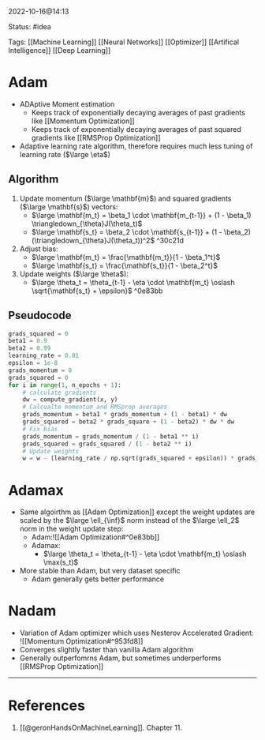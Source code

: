 2022-10-16@14:13

Status: #idea

Tags: [[Machine Learning]] [[Neural Networks]] [[Optimizer]] [[Artifical Intelligence]] [[Deep Learning]]

# Adam
*  ADAptive Moment estimation
	* Keeps track of exponentially decaying averages of past gradients like [[Momentum Optimization]]
	* Keeps track of exponentially decaying averages of past squared gradients like [[RMSProp Optimization]]
* Adaptive learning rate algorithm, therefore requires much less tuning of learning rate ($\large \eta$)

## Algorithm

1. Update momentum ($\large \mathbf{m}$) and squared gradients ($\large \mathbf{s}$) vectors:
	* $\large \mathbf{m_t} = \beta_1 \cdot \mathbf{m_{t-1}} + (1 - \beta_1) \triangledown_{\theta}J(\theta_t)$
	* $\large \mathbf{s_t} = \beta_2 \cdot \mathbf{s_{t-1}} + (1 - \beta_2) (\triangledown_{\theta}J(\theta_t))^2$ ^30c21d
2. Adjust bias:
	* $\large \mathbf{m_t} = \frac{\mathbf{m_t}}{1 - \beta_1^t}$
	* $\large \mathbf{s_t} = \frac{\mathbf{s_t}}{1 - \beta_2^t}$
3. Update weights ($\large \theta$):
	* $\large \theta_t = \theta_{t-1} - \eta \cdot \mathbf{m_t} \oslash \sqrt{\mathbf{s_t} + \epsilon}$ ^0e83bb

## Pseudocode

```python
grads_squared = 0
beta1 = 0.9
beta2 = 0.99
learning_rate = 0.01
epsilon = 1e-8
grads_momentum = 0
grads_squared = 0
for i in range(1, n_epochs + 1):
	# calculate gradients
	dw = compute_gradient(x, y)
	# Calcualte momentum and RMSprop averages
	grads_momentum = beta1 * grads_momentum + (1 - beta1) * dw
	grads_squared = beta2 * grads_square + (1 - beta2) * dw * dw
	# Fix bias
	grads_momentum = grads_momentum / (1 - beta1 ** i)
	grads_squared = grads_squared / (1 - beta2 ** i)
	# Update weights
	w = w - (learning_rate / np.sqrt(grads_squared + epsilon)) * grads_momentum
```

# Adamax
* Same algoirthm as [[Adam Optimization]] except the weight updates are scaled by the $\large \ell_{\inf}$ norm instead of the $\large \ell_2$ norm in the weight update step:
	* Adam:![[Adam Optimization#^0e83bb]]
	* Adamax:
		* $\large \theta_t = \theta_{t-1} - \eta \cdot \mathbf{m_t} \oslash \max(s_t)$
* More stable than Adam, but very dataset specific
	* Adam generally gets better performance

# Nadam
* Variation of Adam optimizer which uses Nesterov Accelerated Gradient:
![[Momentum Optimization#^953fd8]]
* Converges slightly faster than vanilla Adam algorithm
* Generally outperfomrns Adam, but sometimes underperforms [[RMSProp Optimization]]
---
# References
1. [[@geronHandsOnMachineLearning]]. Chapter 11.
